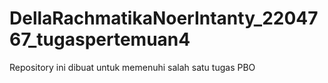 # DellaRachmatikaNoerIntanty_2204767_tugaspertemuan4

Repository ini dibuat untuk memenuhi salah satu tugas PBO

